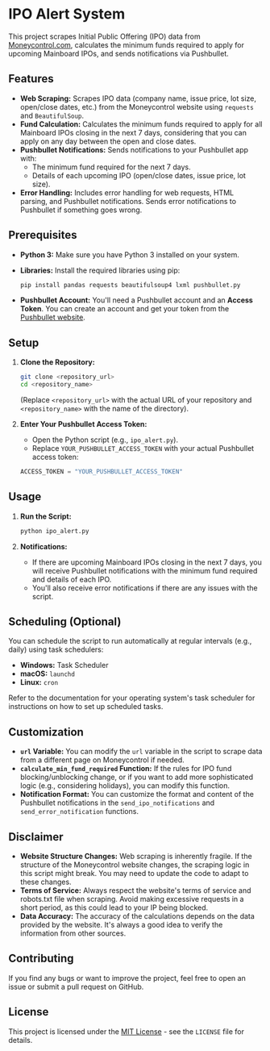 # IPO Alert System

This project scrapes Initial Public Offering (IPO) data from [Moneycontrol.com](https://www.moneycontrol.com/ipo/open-upcoming-ipos/), calculates the minimum funds required to apply for upcoming Mainboard IPOs, and sends notifications via Pushbullet.

## Features

*   **Web Scraping:** Scrapes IPO data (company name, issue price, lot size, open/close dates, etc.) from the Moneycontrol website using `requests` and `BeautifulSoup`.
*   **Fund Calculation:** Calculates the minimum funds required to apply for all Mainboard IPOs closing in the next 7 days, considering that you can apply on any day between the open and close dates.
*   **Pushbullet Notifications:** Sends notifications to your Pushbullet app with:
    *   The minimum fund required for the next 7 days.
    *   Details of each upcoming IPO (open/close dates, issue price, lot size).
*   **Error Handling:** Includes error handling for web requests, HTML parsing, and Pushbullet notifications. Sends error notifications to Pushbullet if something goes wrong.

## Prerequisites

*   **Python 3:** Make sure you have Python 3 installed on your system.
*   **Libraries:** Install the required libraries using pip:

    ```bash
    pip install pandas requests beautifulsoup4 lxml pushbullet.py
    ```
*   **Pushbullet Account:** You'll need a Pushbullet account and an **Access Token**. You can create an account and get your token from the [Pushbullet website](https://www.pushbullet.com/).

## Setup

1. **Clone the Repository:**

    ```bash
    git clone <repository_url>
    cd <repository_name>
    ```
    (Replace `<repository_url>` with the actual URL of your repository and `<repository_name>` with the name of the directory).

2. **Enter Your Pushbullet Access Token:**
    *   Open the Python script (e.g., `ipo_alert.py`).
    *   Replace `YOUR_PUSHBULLET_ACCESS_TOKEN` with your actual Pushbullet access token:

    ```python
    ACCESS_TOKEN = "YOUR_PUSHBULLET_ACCESS_TOKEN"
    ```

## Usage

1. **Run the Script:**

    ```bash
    python ipo_alert.py
    ```

2. **Notifications:**
    *   If there are upcoming Mainboard IPOs closing in the next 7 days, you will receive Pushbullet notifications with the minimum fund required and details of each IPO.
    *   You'll also receive error notifications if there are any issues with the script.

## Scheduling (Optional)

You can schedule the script to run automatically at regular intervals (e.g., daily) using task schedulers:

*   **Windows:** Task Scheduler
*   **macOS:** `launchd`
*   **Linux:** `cron`

Refer to the documentation for your operating system's task scheduler for instructions on how to set up scheduled tasks.

## Customization

*   **`url` Variable:** You can modify the `url` variable in the script to scrape data from a different page on Moneycontrol if needed.
*   **`calculate_min_fund_required` Function:** If the rules for IPO fund blocking/unblocking change, or if you want to add more sophisticated logic (e.g., considering holidays), you can modify this function.
*   **Notification Format:** You can customize the format and content of the Pushbullet notifications in the `send_ipo_notifications` and `send_error_notification` functions.

## Disclaimer

*   **Website Structure Changes:** Web scraping is inherently fragile. If the structure of the Moneycontrol website changes, the scraping logic in this script might break. You may need to update the code to adapt to these changes.
*   **Terms of Service:** Always respect the website's terms of service and robots.txt file when scraping. Avoid making excessive requests in a short period, as this could lead to your IP being blocked.
*   **Data Accuracy:** The accuracy of the calculations depends on the data provided by the website. It's always a good idea to verify the information from other sources.

## Contributing

If you find any bugs or want to improve the project, feel free to open an issue or submit a pull request on GitHub.

## License

This project is licensed under the [MIT License](LICENSE) - see the `LICENSE` file for details.